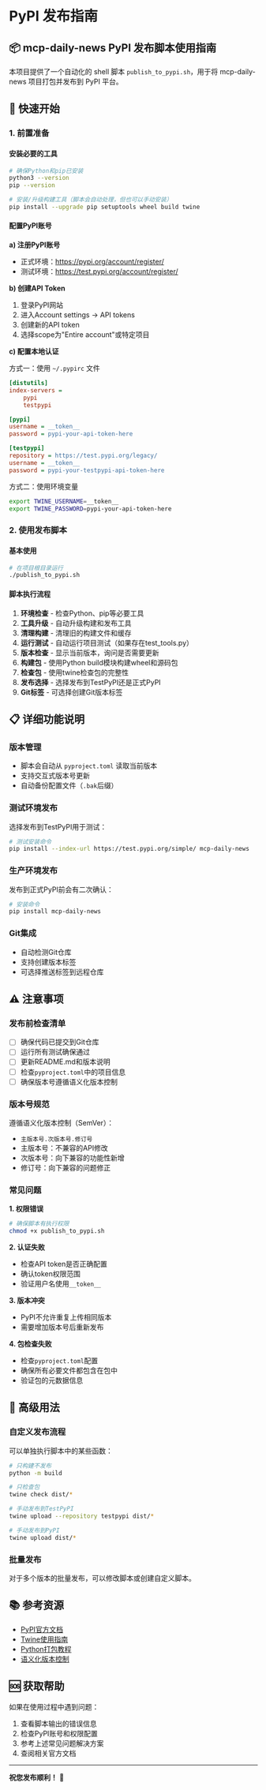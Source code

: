 # PyPI 发布指南

## 📦 mcp-daily-news PyPI 发布脚本使用指南

本项目提供了一个自动化的 shell 脚本 `publish_to_pypi.sh`，用于将 mcp-daily-news 项目打包并发布到 PyPI 平台。

## 🚀 快速开始

### 1. 前置准备

#### 安装必要的工具
```bash
# 确保Python和pip已安装
python3 --version
pip --version

# 安装/升级构建工具（脚本会自动处理，但也可以手动安装）
pip install --upgrade pip setuptools wheel build twine
```

#### 配置PyPI账号

**a) 注册PyPI账号**
- 正式环境：https://pypi.org/account/register/
- 测试环境：https://test.pypi.org/account/register/

**b) 创建API Token**
1. 登录PyPI网站
2. 进入Account settings -> API tokens
3. 创建新的API token
4. 选择scope为"Entire account"或特定项目

**c) 配置本地认证**

方式一：使用 `~/.pypirc` 文件
```ini
[distutils]
index-servers =
    pypi
    testpypi

[pypi]
username = __token__
password = pypi-your-api-token-here

[testpypi]
repository = https://test.pypi.org/legacy/
username = __token__
password = pypi-your-testpypi-api-token-here
```

方式二：使用环境变量
```bash
export TWINE_USERNAME=__token__
export TWINE_PASSWORD=pypi-your-api-token-here
```

### 2. 使用发布脚本

#### 基本使用
```bash
# 在项目根目录运行
./publish_to_pypi.sh
```

#### 脚本执行流程

1. **环境检查** - 检查Python、pip等必要工具
2. **工具升级** - 自动升级构建和发布工具
3. **清理构建** - 清理旧的构建文件和缓存
4. **运行测试** - 自动运行项目测试（如果存在test_tools.py）
5. **版本检查** - 显示当前版本，询问是否需要更新
6. **构建包** - 使用Python build模块构建wheel和源码包
7. **检查包** - 使用twine检查包的完整性
8. **发布选择** - 选择发布到TestPyPI还是正式PyPI
9. **Git标签** - 可选择创建Git版本标签

## 📋 详细功能说明

### 版本管理
- 脚本会自动从 `pyproject.toml` 读取当前版本
- 支持交互式版本号更新
- 自动备份配置文件（`.bak`后缀）

### 测试环境发布
选择发布到TestPyPI用于测试：
```bash
# 测试安装命令
pip install --index-url https://test.pypi.org/simple/ mcp-daily-news
```

### 生产环境发布
发布到正式PyPI前会有二次确认：
```bash
# 安装命令
pip install mcp-daily-news
```

### Git集成
- 自动检测Git仓库
- 支持创建版本标签
- 可选择推送标签到远程仓库

## ⚠️ 注意事项

### 发布前检查清单
- [ ] 确保代码已提交到Git仓库
- [ ] 运行所有测试确保通过
- [ ] 更新README.md和版本说明
- [ ] 检查`pyproject.toml`中的项目信息
- [ ] 确保版本号遵循语义化版本控制

### 版本号规范
遵循语义化版本控制（SemVer）：
- `主版本号.次版本号.修订号`
- 主版本号：不兼容的API修改
- 次版本号：向下兼容的功能性新增
- 修订号：向下兼容的问题修正

### 常见问题

**1. 权限错误**
```bash
# 确保脚本有执行权限
chmod +x publish_to_pypi.sh
```

**2. 认证失败**
- 检查API token是否正确配置
- 确认token权限范围
- 验证用户名使用`__token__`

**3. 版本冲突**
- PyPI不允许重复上传相同版本
- 需要增加版本号后重新发布

**4. 包检查失败**
- 检查`pyproject.toml`配置
- 确保所有必要文件都包含在包中
- 验证包的元数据信息

## 🔧 高级用法

### 自定义发布流程
可以单独执行脚本中的某些函数：
```bash
# 只构建不发布
python -m build

# 只检查包
twine check dist/*

# 手动发布到TestPyPI
twine upload --repository testpypi dist/*

# 手动发布到PyPI
twine upload dist/*
```

### 批量发布
对于多个版本的批量发布，可以修改脚本或创建自定义脚本。

## 📚 参考资源

- [PyPI官方文档](https://packaging.python.org/)
- [Twine使用指南](https://twine.readthedocs.io/)
- [Python打包教程](https://packaging.python.org/tutorials/packaging-projects/)
- [语义化版本控制](https://semver.org/lang/zh-CN/)

## 🆘 获取帮助

如果在使用过程中遇到问题：
1. 查看脚本输出的错误信息
2. 检查PyPI账号和权限配置
3. 参考上述常见问题解决方案
4. 查阅相关官方文档

---

**祝您发布顺利！** 🎉 